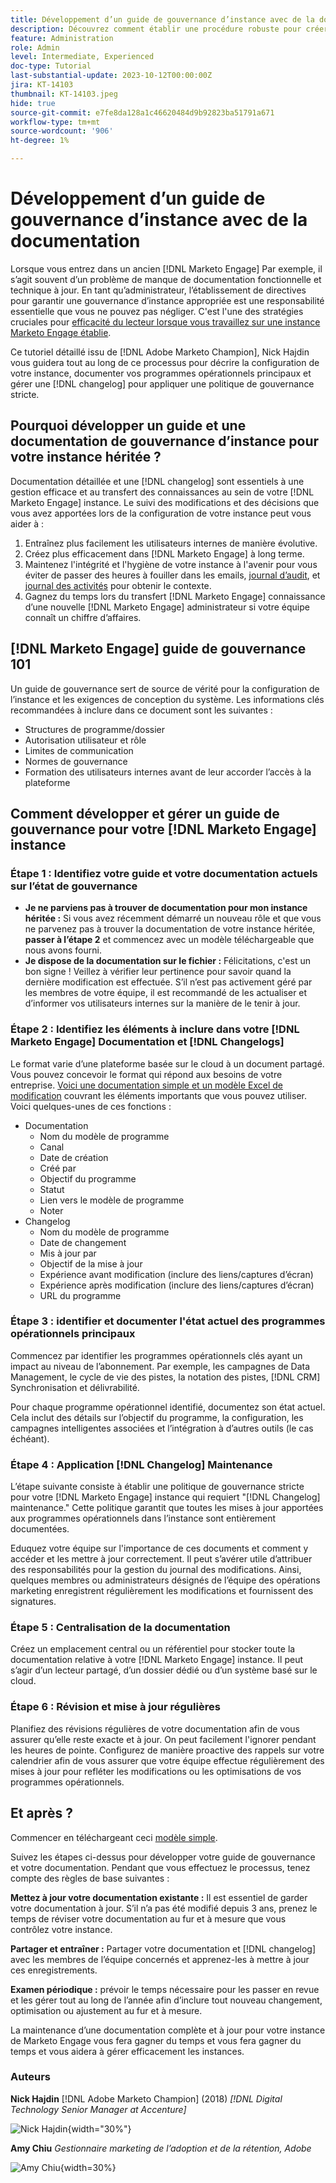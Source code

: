 ```yaml
---
title: Développement d’un guide de gouvernance d’instance avec de la documentation
description: Découvrez comment établir une procédure robuste pour créer et gérer la documentation et le fichier de modification pour votre instance de Marketo Engage. Cela permet non seulement de gagner du temps pour le partage des connaissances de votre équipe, mais également d’améliorer la santé et l’efficacité de votre instance.
feature: Administration
role: Admin
level: Intermediate, Experienced
doc-type: Tutorial
last-substantial-update: 2023-10-12T00:00:00Z
jira: KT-14103
thumbnail: KT-14103.jpeg
hide: true
source-git-commit: e7fe8da128a1c46620484d9b92823ba51791a671
workflow-type: tm+mt
source-wordcount: '906'
ht-degree: 1%

---
```



# Développement d’un guide de gouvernance d’instance avec de la documentation

Lorsque vous entrez dans un ancien [!DNL Marketo Engage] Par exemple, il s’agit souvent d’un problème de manque de documentation fonctionnelle et technique à jour. En tant qu’administrateur, l’établissement de directives pour garantir une gouvernance d’instance appropriée est une responsabilité essentielle que vous ne pouvez pas négliger. C&#39;est l&#39;une des stratégies cruciales pour [efficacité du lecteur lorsque vous travaillez sur une instance Marketo Engage établie](https://nation.marketo.com/t5/champion-program-blogs/3-tips-to-increase-your-efficiency-in-an-inherited-instance/ba-p/247582).

Ce tutoriel détaillé issu de [!DNL Adobe Marketo Champion], Nick Hajdin vous guidera tout au long de ce processus pour décrire la configuration de votre instance, documenter vos programmes opérationnels principaux et gérer une [!DNL changelog] pour appliquer une politique de gouvernance stricte.

## Pourquoi développer un guide et une documentation de gouvernance d’instance pour votre instance héritée ?

Documentation détaillée et une [!DNL changelog] sont essentiels à une gestion efficace et au transfert des connaissances au sein de votre [!DNL Marketo Engage] instance. Le suivi des modifications et des décisions que vous avez apportées lors de la configuration de votre instance peut vous aider à :

1. Entraînez plus facilement les utilisateurs internes de manière évolutive.
2. Créez plus efficacement dans [!DNL Marketo Engage] à long terme.
3. Maintenez l&#39;intégrité et l&#39;hygiène de votre instance à l&#39;avenir pour vous éviter de passer des heures à fouiller dans les emails, [journal d’audit](https://experienceleague.adobe.com/docs/marketo/using/product-docs/administration/audit-trail/audit-trail-overview.html), et [journal des activités](https://experienceleague.adobe.com/docs/marketo/using/product-docs/core-marketo-concepts/smart-lists-and-static-lists/managing-people-in-smart-lists/locate-the-activity-log-for-a-person.html) pour obtenir le contexte.
4. Gagnez du temps lors du transfert [!DNL Marketo Engage] connaissance d’une nouvelle [!DNL Marketo Engage] administrateur si votre équipe connaît un chiffre d’affaires.

## [!DNL Marketo Engage] guide de gouvernance 101

Un guide de gouvernance sert de source de vérité pour la configuration de l’instance et les exigences de conception du système. Les informations clés recommandées à inclure dans ce document sont les suivantes :

* Structures de programme/dossier
* Autorisation utilisateur et rôle
* Limites de communication
* Normes de gouvernance
* Formation des utilisateurs internes avant de leur accorder l’accès à la plateforme

## Comment développer et gérer un guide de gouvernance pour votre [!DNL Marketo Engage] instance

### Étape 1 : Identifiez votre guide et votre documentation actuels sur l’état de gouvernance

* **Je ne parviens pas à trouver de documentation pour mon instance héritée :** Si vous avez récemment démarré un nouveau rôle et que vous ne parvenez pas à trouver la documentation de votre instance héritée, **passer à l’étape 2** et commencez avec un modèle téléchargeable que nous avons fourni.
* **Je dispose de la documentation sur le fichier :** Félicitations, c&#39;est un bon signe ! Veillez à vérifier leur pertinence pour savoir quand la dernière modification est effectuée. S’il n’est pas activement géré par les membres de votre équipe, il est recommandé de les actualiser et d’informer vos utilisateurs internes sur la manière de le tenir à jour.

### Étape 2 : Identifiez les éléments à inclure dans votre [!DNL Marketo Engage] Documentation et [!DNL Changelogs]

Le format varie d’une plateforme basée sur le cloud à un document partagé. Vous pouvez concevoir le format qui répond aux besoins de votre entreprise. [Voici une documentation simple et un modèle Excel de modification](/help/tutorial-inherited-instance/_assets/downloads/Adobe_Marketo_Engage_Inherited_Instance_Documentation-Changlog.xlsx) couvrant les éléments importants que vous pouvez utiliser. Voici quelques-unes de ces fonctions :

* Documentation
   * Nom du modèle de programme
   * Canal
   * Date de création
   * Créé par
   * Objectif du programme
   * Statut
   * Lien vers le modèle de programme
   * Noter
* Changelog
   * Nom du modèle de programme
   * Date de changement
   * Mis à jour par
   * Objectif de la mise à jour
   * Expérience avant modification (inclure des liens/captures d’écran)
   * Expérience après modification (inclure des liens/captures d’écran)
   * URL du programme

### Étape 3 : identifier et documenter l&#39;état actuel des programmes opérationnels principaux

Commencez par identifier les programmes opérationnels clés ayant un impact au niveau de l’abonnement. Par exemple, les campagnes de Data Management, le cycle de vie des pistes, la notation des pistes, [!DNL CRM] Synchronisation et délivrabilité.

Pour chaque programme opérationnel identifié, documentez son état actuel. Cela inclut des détails sur l’objectif du programme, la configuration, les campagnes intelligentes associées et l’intégration à d’autres outils (le cas échéant).

### Étape 4 : Application [!DNL Changelog] Maintenance

L’étape suivante consiste à établir une politique de gouvernance stricte pour votre [!DNL Marketo Engage] instance qui requiert &quot;[!DNL Changelog] maintenance.&quot; Cette politique garantit que toutes les mises à jour apportées aux programmes opérationnels dans l’instance sont entièrement documentées.

Eduquez votre équipe sur l&#39;importance de ces documents et comment y accéder et les mettre à jour correctement. Il peut s’avérer utile d’attribuer des responsabilités pour la gestion du journal des modifications. Ainsi, quelques membres ou administrateurs désignés de l’équipe des opérations marketing enregistrent régulièrement les modifications et fournissent des signatures.

### Étape 5 : Centralisation de la documentation

Créez un emplacement central ou un référentiel pour stocker toute la documentation relative à votre [!DNL Marketo Engage] instance. Il peut s’agir d’un lecteur partagé, d’un dossier dédié ou d’un système basé sur le cloud.

### Étape 6 : Révision et mise à jour régulières

Planifiez des révisions régulières de votre documentation afin de vous assurer qu’elle reste exacte et à jour. On peut facilement l&#39;ignorer pendant les heures de pointe. Configurez de manière proactive des rappels sur votre calendrier afin de vous assurer que votre équipe effectue régulièrement des mises à jour pour refléter les modifications ou les optimisations de vos programmes opérationnels.

## Et après ?

Commencer en téléchargeant ceci [modèle simple](/help/tutorial-inherited-instance/_assets/downloads/Adobe_Marketo_Engage_Inherited_Instance_Documentation-Changlog.xlsx).

Suivez les étapes ci-dessus pour développer votre guide de gouvernance et votre documentation. Pendant que vous effectuez le processus, tenez compte des règles de base suivantes :

**Mettez à jour votre documentation existante :**
Il est essentiel de garder votre documentation à jour. S’il n’a pas été modifié depuis 3 ans, prenez le temps de réviser votre documentation au fur et à mesure que vous contrôlez votre instance.

**Partager et entraîner :**
Partager votre documentation et [!DNL changelog] avec les membres de l’équipe concernés et apprenez-les à mettre à jour ces enregistrements.

**Examen périodique :** prévoir le temps nécessaire pour les passer en revue et les gérer tout au long de l’année afin d’inclure tout nouveau changement, optimisation ou ajustement au fur et à mesure.

La maintenance d’une documentation complète et à jour pour votre instance de Marketo Engage vous fera gagner du temps et vous fera gagner du temps et vous aidera à gérer efficacement les instances.

### Auteurs

**Nick Hajdin**
[!DNL Adobe Marketo Champion] (2018)
*[!DNL Digital Technology Senior Manager at Accenture]*

![Nick Hajdin](/help/tutorial-inherited-instance/_assets/authors/Customer_Author_Nicholas_Hajdin.png){width="30%"}

**Amy Chiu**
*Gestionnaire marketing de l’adoption et de la rétention, Adobe*

![Amy Chiu](/help/tutorial-inherited-instance/_assets/authors/Adobe_Author_Amy_Chiu.png){width=30%}
